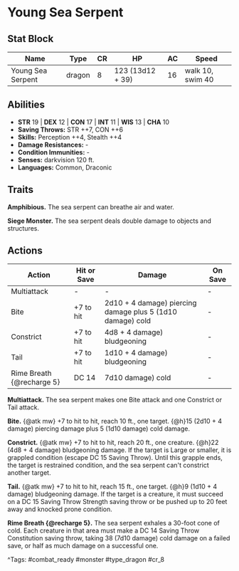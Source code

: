 # Young Sea Serpent

## Stat Block

| Name | Type | CR | HP | AC | Speed |
|------|------|----|----|----|-------|
| Young Sea Serpent | dragon | 8 | 123 (13d12 + 39) | 16 | walk 10, swim 40 |

## Abilities

- **STR** 19 | **DEX** 12 | **CON** 17 | **INT** 11 | **WIS** 13 | **CHA** 10
- **Saving Throws:** STR ++7, CON ++6  
- **Skills:** Perception ++4, Stealth ++4  
- **Damage Resistances:** -  
- **Condition Immunities:** -  
- **Senses:** darkvision 120 ft.  
- **Languages:** Common, Draconic

## Traits

**Amphibious.** The sea serpent can breathe air and water.

**Siege Monster.** The sea serpent deals double damage to objects and structures.


## Actions

| Action | Hit or Save | Damage | On Save |
|--------|--------------|--------|----------|
| Multiattack | - | - | - |
| Bite | +7 to hit | 2d10 + 4 damage) piercing damage plus 5 (1d10 damage) cold | - |
| Constrict | +7 to hit | 4d8 + 4 damage) bludgeoning | - |
| Tail | +7 to hit | 1d10 + 4 damage) bludgeoning | - |
| Rime Breath {@recharge 5} | DC 14 | 7d10 damage) cold | - |

**Multiattack.** The sea serpent makes one Bite attack and one Constrict or Tail attack.

**Bite.** {@atk mw} +7 to hit to hit, reach 10 ft., one target. {@h}15 (2d10 + 4 damage) piercing damage plus 5 (1d10 damage) cold damage.

**Constrict.** {@atk mw} +7 to hit to hit, reach 20 ft., one creature. {@h}22 (4d8 + 4 damage) bludgeoning damage. If the target is Large or smaller, it is grappled condition (escape DC 15 Saving Throw). Until this grapple ends, the target is restrained condition, and the sea serpent can't constrict another target.

**Tail.** {@atk mw} +7 to hit to hit, reach 15 ft., one target. {@h}9 (1d10 + 4 damage) bludgeoning damage. If the target is a creature, it must succeed on a DC 15 Saving Throw Strength saving throw or be pushed up to 20 feet away and knocked prone condition.

**Rime Breath {@recharge 5}.** The sea serpent exhales a 30-foot cone of cold. Each creature in that area must make a DC 14 Saving Throw Constitution saving throw, taking 38 (7d10 damage) cold damage on a failed save, or half as much damage on a successful one.


^Tags: #combat_ready #monster #type_dragon #cr_8